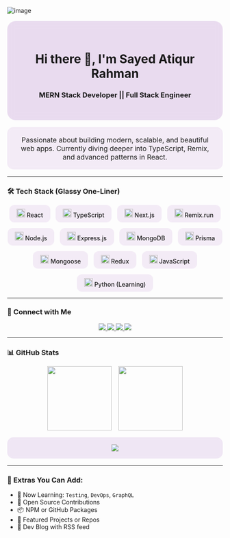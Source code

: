 ![image](https://github.com/user-attachments/assets/55f070fb-6f9f-432c-88e0-b31918f602df)


<!-- Profile Hero Section -->
<div align="center" style="background: rgba(123, 31, 162, 0.15); backdrop-filter: blur(8px); padding: 2rem; border-radius: 20px; border: 1px solid rgba(255,255,255,0.2); margin: 1rem 0;">
  <h1>Hi there 👋, I'm Sayed Atiqur Rahman</h1>
  <h3>MERN Stack Developer || Full Stack Engineer</h3>
</div>

<div align="center" style="background: rgba(123, 31, 162, 0.08); backdrop-filter: blur(6px); padding: 1.2rem; border-radius: 15px; margin: 1rem auto; max-width: 800px; font-size: 16px;">
  Passionate about building modern, scalable, and beautiful web apps. Currently diving deeper into TypeScript, Remix, and advanced patterns in React.
</div>

---

### 🛠️ Tech Stack (Glassy One-Liner)
<div align="center" style="display: flex; flex-wrap: wrap; gap: 0.8rem; justify-content: center; font-size: 14px; font-weight: 500;">

<!-- Core Tech -->
<span style="background: rgba(123,31,162,0.08); backdrop-filter: blur(4px); padding: 0.5rem 1rem; border-radius: 12px; border: 1px solid rgba(255,255,255,0.1);">
  <img src="https://skillicons.dev/icons?i=react" width="20"/> React
</span>
<span style="background: rgba(123,31,162,0.08); backdrop-filter: blur(4px); padding: 0.5rem 1rem; border-radius: 12px; border: 1px solid rgba(255,255,255,0.1);">
  <img src="https://skillicons.dev/icons?i=ts" width="20"/> TypeScript
</span>
<span style="background: rgba(123,31,162,0.08); backdrop-filter: blur(4px); padding: 0.5rem 1rem; border-radius: 12px; border: 1px solid rgba(255,255,255,0.1);">
  <img src="https://skillicons.dev/icons?i=nextjs" width="20"/> Next.js
</span>
<span style="background: rgba(123,31,162,0.08); backdrop-filter: blur(4px); padding: 0.5rem 1rem; border-radius: 12px; border: 1px solid rgba(255,255,255,0.1);">
  <img src="https://skillicons.dev/icons?i=remix" width="20"/> Remix.run
</span>

<!-- Backend -->
<span style="background: rgba(123,31,162,0.08); backdrop-filter: blur(4px); padding: 0.5rem 1rem; border-radius: 12px; border: 1px solid rgba(255,255,255,0.1);">
  <img src="https://skillicons.dev/icons?i=nodejs" width="20"/> Node.js
</span>
<span style="background: rgba(123,31,162,0.08); backdrop-filter: blur(4px); padding: 0.5rem 1rem; border-radius: 12px; border: 1px solid rgba(255,255,255,0.1);">
  <img src="https://skillicons.dev/icons?i=express" width="20"/> Express.js
</span>

<!-- Database -->
<span style="background: rgba(123,31,162,0.08); backdrop-filter: blur(4px); padding: 0.5rem 1rem; border-radius: 12px; border: 1px solid rgba(255,255,255,0.1);">
  <img src="https://skillicons.dev/icons?i=mongodb" width="20"/> MongoDB
</span>
<span style="background: rgba(123,31,162,0.08); backdrop-filter: blur(4px); padding: 0.5rem 1rem; border-radius: 12px; border: 1px solid rgba(255,255,255,0.1);">
  <img src="https://skillicons.dev/icons?i=prisma" width="20"/> Prisma
</span>
<span style="background: rgba(123,31,162,0.08); backdrop-filter: blur(4px); padding: 0.5rem 1rem; border-radius: 12px; border: 1px solid rgba(255,255,255,0.1);">
  <img src="https://skillicons.dev/icons?i=mongoose" width="20"/> Mongoose
</span>

<!-- Tools & Extras -->
<span style="background: rgba(123,31,162,0.08); backdrop-filter: blur(4px); padding: 0.5rem 1rem; border-radius: 12px; border: 1px solid rgba(255,255,255,0.1);">
  <img src="https://skillicons.dev/icons?i=redux" width="20"/> Redux
</span>
<span style="background: rgba(123,31,162,0.08); backdrop-filter: blur(4px); padding: 0.5rem 1rem; border-radius: 12px; border: 1px solid rgba(255,255,255,0.1);">
  <img src="https://skillicons.dev/icons?i=js" width="20"/> JavaScript
</span>
<span style="background: rgba(123,31,162,0.08); backdrop-filter: blur(4px); padding: 0.5rem 1rem; border-radius: 12px; border: 1px solid rgba(255,255,255,0.1);">
  <img src="https://skillicons.dev/icons?i=python" width="20"/> Python (Learning)
</span>

</div>

---

### 🔗 Connect with Me
<p align="center">
  <a href="https://github.com/sayedatiqurrahman">
    <img src="https://img.shields.io/badge/GitHub-181717?style=for-the-badge&logo=github&logoColor=white" />
  </a>
  <a href="https://www.linkedin.com/in/satiqurrahman/">
    <img src="https://img.shields.io/badge/LinkedIn-0077B5?style=for-the-badge&logo=linkedin&logoColor=white" />
  </a>
  <a href="https://medium.com/@satiqurrahman">
    <img src="https://img.shields.io/badge/Medium-12100E?style=for-the-badge&logo=medium&logoColor=white" />
  </a>
  <a href="https://atiqurrahman-portfolio.web.app/">
    <img src="https://img.shields.io/badge/Portfolio-7B1FA2?style=for-the-badge&logo=google-chrome&logoColor=white" />
  </a>
</p>

---

### 📊 GitHub Stats
<div align="center" style="display: flex; gap: 1rem; flex-wrap: wrap; justify-content: center; margin: 1rem 0;">
  <img src="https://github-readme-stats.vercel.app/api?username=sayedatiqurrahman&show_icons=true&theme=transparent" height="150" />
  <img src="https://github-readme-streak-stats.herokuapp.com/?user=sayedatiqurrahman&theme=transparent" height="150" />
</div>

<div align="center" style="background: rgba(123, 31, 162, 0.1); backdrop-filter: blur(6px); padding: 1rem; border-radius: 15px; border: 1px solid rgba(255,255,255,0.1); margin: 1rem auto; max-width: 800px;">
  <img src="https://github-profile-trophy.vercel.app/?username=sayedatiqurrahman&theme=onedark&no-frame=true&margin-w=15&row=2&column=4" />
</div>

---

### 🧠 Extras You Can Add:
- 🧪 Now Learning: `Testing`, `DevOps`, `GraphQL`
- 🧳 Open Source Contributions
- 📦 NPM or GitHub Packages
- 🚀 Featured Projects or Repos
- 📝 Dev Blog with RSS feed
